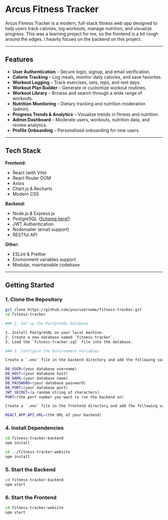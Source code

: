 # Arcus Fitness Tracker

Arcus Fitness Tracker is a modern, full-stack fitness web app designed to help users track calories, log workouts, manage nutrition, and visualize progress. This was a learning project for me, so the frontend is a bit rough around the edges. I heavily focues on the backend on this project.

---

## Features

- **User Authentication** – Secure login, signup, and email verification.
- **Calorie Tracking** – Log meals, monitor daily calories, and save favorites.
- **Workout Logging** – Track exercises, sets, reps, and rest days.
- **Workout Plan Builder** – Generate or customize workout routines.
- **Workout Library** – Browse and search through a wide range of workouts.
- **Nutrition Monitoring** – Dietary tracking and nutrition moderation (admin).
- **Progress Trends & Analytics** – Visualize trends in fitness and nutrition.
- **Admin Dashboard** – Moderate users, workouts, nutrition data, and review analytics.
- **Profile Onboarding** – Personalized onboarding for new users.

---

## Tech Stack

**Frontend:**
- React (with Vite)
- React Router DOM
- Axios
- Chart.js & Recharts
- Modern CSS

**Backend:**
- Node.js & Express.js
- PostgreSQL ([Schema here!](./fitness_tracker.sql))
- JWT Authentication
- Nodemailer (email support)
- RESTful API

**Other:**
- ESLint & Prettier
- Environment variables support
- Modular, maintainable codebase

---

## Getting Started

### 1. Clone the Repository

```bash
git clone https://github.com/yourusername/fitness-tracker.git
cd fitness-tracker

### 2. Set up the PostgreSQL Database

1. Install PostgreSQL on your local machine.
2. Create a new database named `fitness-tracker`.
3. Load the `fitness-tracker.sql` file into the database.

### 3. Configure the Environment Variables

Create a `.env` file in the backend directory and add the following variables:

DB_USER=(your database username)
DB_HOST=(your database host)
DB_NAME=(your database name)
DB_PASSWORD=(your database password)
DB_PORT=(your database port)
JWT_SECRET=(a random string of characters)
PORT=(the port number you want to run the backend on)

Create a `.env` file in the frontend directory and add the following variables:

REACT_APP_API_URL=(the URL of your backend)

```

### 4. Install Dependencies

```bash
cd fitness-tracker-backend
npm install

cd ../fitness-tracker-website
npm install
```

### 5. Start the Backend

```bash
cd fitness-tracker-backend
npm start
```

### 6. Start the Frontend

```bash
cd fitness-tracker-website
npm start
```

